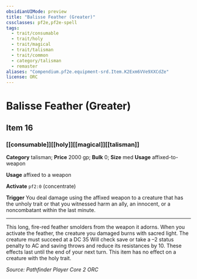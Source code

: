 ```yaml
---
obsidianUIMode: preview
title: "Balisse Feather (Greater)"
cssclasses: pf2e,pf2e-spell
tags:
  - trait/consumable
  - trait/holy
  - trait/magical
  - trait/talisman
  - trait/common
  - category/talisman
  - remaster
aliases: "Compendium.pf2e.equipment-srd.Item.K2Exm6VVe9XXCdZe"
license: ORC
---
```

# Balisse Feather (Greater)
## Item 16
### [[consumable]][[holy]][[magical]][[talisman]]

**Category** talisman; 
**Price** 2000 gp; 
**Bulk** 0; **Size** med
**Usage** affixed-to-weapon

**Usage** affixed to a weapon

**Activate** `pf2:0` (concentrate)

**Trigger** You deal damage using the affixed weapon to a creature that has the unholy trait or that you witnessed harm an ally, an innocent, or a noncombatant within the last minute.

* * *

This long, fire-red feather smolders from the weapon it adorns. When you activate the feather, the creature you damaged burns with sacred light. The creature must succeed at a DC 35 Will check save or take a –2 status penalty to AC and saving throws and reduce its resistances by 10. These effects last until the end of your next turn. This item has no effect on a creature with the holy trait.

*Source: Pathfinder Player Core 2*
*ORC*
